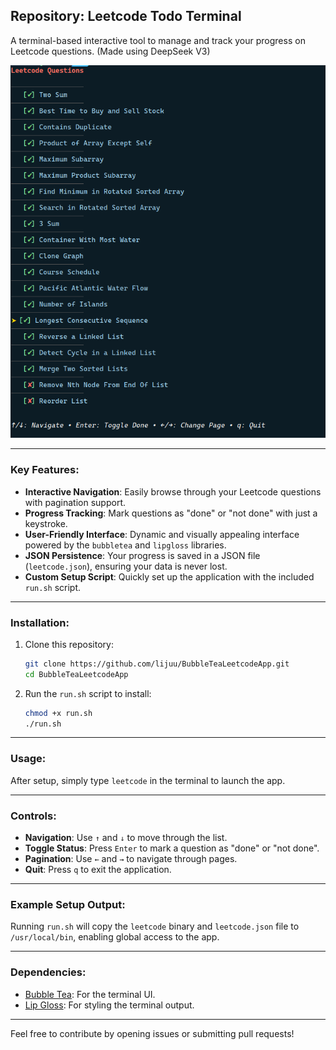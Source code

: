 ## Repository: Leetcode Todo Terminal

A terminal-based interactive tool to manage and track your progress on Leetcode questions. (Made using DeepSeek V3)

![Leetcode Todo Terminal Preview](image.png)

---

### Key Features:
- **Interactive Navigation**: Easily browse through your Leetcode questions with pagination support.
- **Progress Tracking**: Mark questions as "done" or "not done" with just a keystroke.
- **User-Friendly Interface**: Dynamic and visually appealing interface powered by the `bubbletea` and `lipgloss` libraries.
- **JSON Persistence**: Your progress is saved in a JSON file (`leetcode.json`), ensuring your data is never lost.
- **Custom Setup Script**: Quickly set up the application with the included `run.sh` script.

---

### Installation:

1. Clone this repository:
   ```bash
   git clone https://github.com/lijuu/BubbleTeaLeetcodeApp.git
   cd BubbleTeaLeetcodeApp
   ```

2. Run the `run.sh` script to install:
   ```bash
   chmod +x run.sh
   ./run.sh
   ```

---

### Usage:

After setup, simply type `leetcode` in the terminal to launch the app.

---

### Controls:

- **Navigation**: Use `↑` and `↓` to move through the list.
- **Toggle Status**: Press `Enter` to mark a question as "done" or "not done".
- **Pagination**: Use `←` and `→` to navigate through pages.
- **Quit**: Press `q` to exit the application.

---

### Example Setup Output:

Running `run.sh` will copy the `leetcode` binary and `leetcode.json` file to `/usr/local/bin`, enabling global access to the app.

---

### Dependencies:

- [Bubble Tea](https://github.com/charmbracelet/bubbletea): For the terminal UI.
- [Lip Gloss](https://github.com/charmbracelet/lipgloss): For styling the terminal output.

---

Feel free to contribute by opening issues or submitting pull requests!